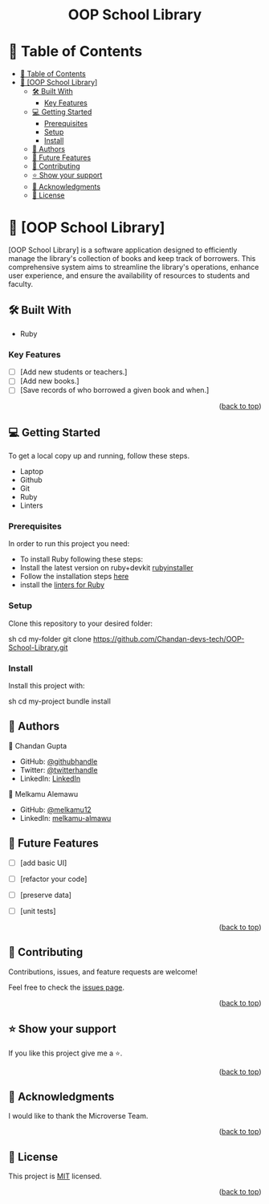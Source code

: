 <a name="readme-top"></a>

<div align="center">

  <h1><b>OOP School Library</b></h1>

</div>

<!-- TABLE OF CONTENTS -->

# 📗 Table of Contents

- [📗 Table of Contents](#-table-of-contents)
- [📖 \[OOP School Library\] ](#-oop-school-library-)
  - [🛠 Built With ](#-built-with-)
    - [Key Features ](#key-features-)
  - [💻 Getting Started ](#-getting-started-)
    - [Prerequisites](#prerequisites)
    - [Setup](#setup)
    - [Install](#install)
  - [👥 Authors ](#-authors-)
  - [🔭 Future Features ](#-future-features-)
  - [🤝 Contributing ](#-contributing-)
  - [⭐️ Show your support ](#️-show-your-support-)
  - [🙏 Acknowledgments ](#-acknowledgments-)
  - [📝 License ](#-license-)

<!-- PROJECT DESCRIPTION -->

# 📖 [OOP School Library] <a name="about-project"></a>

[OOP School Library] is a software application designed to efficiently manage the library's collection of books and keep track of borrowers. This comprehensive system aims to streamline the library's operations, enhance user experience, and ensure the availability of resources to students and faculty.
## 🛠 Built With <a name="built-with"></a>
- Ruby

<!-- Features -->

### Key Features <a name="key-features"></a>

- [ ] [Add new students or teachers.]
- [ ] [Add new books.]
- [ ] [Save records of who borrowed a given book and when.]

<p align="right">(<a href="#readme-top">back to top</a>)</p>

<!-- GETTING STARTED -->

## 💻 Getting Started <a name="getting-started"></a>

To get a local copy up and running, follow these steps.
- Laptop
- Github
- Git
- Ruby
- Linters

### Prerequisites

In order to run this project you need:
- To install Ruby following these steps:
- Install the latest version on ruby+devkit [rubyinstaller](https://rubyinstaller.org/downloads/)
- Follow the installation steps [here](https://stackify.com/install-ruby-on-windows-everything-you-need-to-get-going/)
- install the [linters for Ruby](https://github.com/microverseinc/linters-config/tree/master/ruby)

### Setup

Clone this repository to your desired folder:

sh
  cd my-folder
  git clone https://github.com/Chandan-devs-tech/OOP-School-Library.git

### Install

Install this project with:

sh
  cd my-project
  bundle install

<!-- AUTHORS -->

## 👥 Authors <a name="authors"></a>

👤 Chandan Gupta

- GitHub: [@githubhandle](https://github.com/Chandan-devs-tech)
- Twitter: [@twitterhandle](https://twitter.com/ChandanGuptaDev)
- LinkedIn: [LinkedIn](https://www.linkedin.com/in/chandangupta-devs)

👤 Melkamu Alemawu

- GitHub: [@melkamu12](https://github.com/melkamu12)
- LinkedIn: [melkamu-almawu](https://www.linkedin.com/in/melkamu-almawu/)

<!-- FUTURE FEATURES -->

## 🔭 Future Features <a name="future-features"></a>

- [ ] [add basic UI]
- [ ] [refactor your code]
- [ ] [preserve data]
- [ ] [unit tests]


<p align="right">(<a href="#readme-top">back to top</a>)</p>

<!-- CONTRIBUTING -->

## 🤝 Contributing <a name="contributing"></a>

Contributions, issues, and feature requests are welcome!

Feel free to check the [issues page](https://github.com/Chandan-devs-tech/OOP-School-Library/issues).

<p align="right">(<a href="#readme-top">back to top</a>)</p>

<!-- SUPPORT -->

## ⭐️ Show your support <a name="support"></a>


If you like this project give me a ⭐️.

<p align="right">(<a href="#readme-top">back to top</a>)</p>

<!-- ACKNOWLEDGEMENTS -->

## 🙏 Acknowledgments <a name="acknowledgements"></a>

I would like to thank the Microverse Team.

<p align="right">(<a href="#readme-top">back to top</a>)</p>


<!-- LICENSE -->

## 📝 License <a name="license"></a>

This project is [MIT](https://github.com/Chandan-devs-tech/OOP-School-Library/blob/feature/add-classes/MIT.md) licensed.


<p align="right">(<a href="#readme-top">back to top</a>)</p>